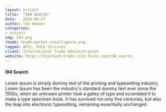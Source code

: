 ```yaml
---
layout: project
title:  "I94 Search"
date:   2016-08-27 
author: Tim Hammer
categories:
- project
img: i94.png
thumb: thumb-market-intelligence.png
tagged: APIs, Data Services
client: International Trade Administration
website: https://blacksod-trade.cs32.force.com/i94_search
---
```

#### I94 Search
Lorem Ipsum is simply dummy text of the printing and typesetting industry. Lorem Ipsum has been the industry's standard dummy text ever since the 1500s, when an unknown printer took a galley of type and scrambled it to make a type specimen book. It has survived not only five centuries, but also the leap into electronic typesetting, remaining essentially unchanged.